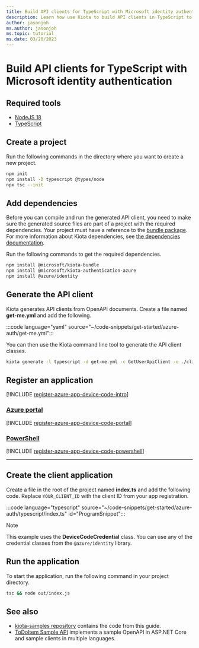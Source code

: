 ```yaml
---
title: Build API clients for TypeScript with Microsoft identity authentication
description: Learn how use Kiota to build API clients in TypeScript to access APIs that require Microsoft identity authentication.
author: jasonjoh
ms.author: jasonjoh
ms.topic: tutorial
ms.date: 03/20/2023
---
```


# Build API clients for TypeScript with Microsoft identity authentication

## Required tools

- [NodeJS 18](https://nodejs.org/en/)
- [TypeScript](https://www.typescriptlang.org/)

## Create a project

Run the following commands in the directory where you want to create a new project.

```bash
npm init
npm install -D typescript @types/node
npx tsc --init
```

## Add dependencies

Before you can compile and run the generated API client, you need to make sure the generated source files are part of a project with the required dependencies. Your project must have a reference to the [bundle package](https://github.com/microsoft/kiota-typescript). For more information about Kiota dependencies, see [the dependencies documentation](../dependencies.md).

Run the following commands to get the required dependencies.

```bash
npm install @microsoft/kiota-bundle
npm install @microsoft/kiota-authentication-azure
npm install @azure/identity
```

## Generate the API client

Kiota generates API clients from OpenAPI documents. Create a file named **get-me.yml** and add the following.

:::code language="yaml" source="~/code-snippets/get-started/azure-auth/get-me.yml":::

You can then use the Kiota command line tool to generate the API client classes.

```bash
kiota generate -l typescript -d get-me.yml -c GetUserApiClient -o ./client
```

## Register an application

[!INCLUDE [register-azure-app-device-code-intro](../includes/register-azure-app-device-code-intro.md)]

<!-- markdownlint-disable MD051 -->
### [Azure portal](#tab/portal)

[!INCLUDE [register-azure-app-device-code-portal](../includes/register-azure-app-device-code-portal.md)]

### [PowerShell](#tab/powershell)

[!INCLUDE [register-azure-app-device-code-powershell](../includes/register-azure-app-device-code-powershell.md)]
<!-- markdownlint-enable MD051 -->

---

## Create the client application

Create a file in the root of the project named **index.ts** and add the following code. Replace `YOUR_CLIENT_ID` with the client ID from your app registration.

:::code language="typescript" source="~/code-snippets/get-started/azure-auth/typescript/index.ts" id="ProgramSnippet":::

> [!NOTE]
> This example uses the **DeviceCodeCredential** class. You can use any of the credential classes from the `@azure/identity` library.

## Run the application

To start the application, run the following command in your project directory.

```bash
tsc && node out/index.js
```

## See also

- [kiota-samples repository](https://github.com/microsoft/kiota-samples/tree/main/get-started/azure-auth/typescript) contains the code from this guide.
- [ToDoItem Sample API](https://github.com/microsoft/kiota-samples/tree/main/sample-api) implements a sample OpenAPI in ASP.NET Core and sample clients in multiple languages.
